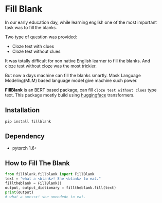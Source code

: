 # Fill Blank
In our early education day, while learning english one of the most important task was to fill the blanks. 

Two type of question was provided:

* Cloze test with clues
* Cloze test without clues

It was totally difficult for non native English learner to fill the blanks. And cloze test without cloze was the most trickier.

But now a days machine can fill the blanks smartly. Mask Language Modeling(MLM) based language model give machine such power. 

**FillBlank** is an BERT based package, can fill `cloze test without clues` type text. This package mostly build using [huggingface]() transformers.

## Installation 

```
pip install fillblank
```

## Dependency
* pytorch 1.6+


## How to Fill The Blank

```py
from fillblank.fillblank import FillBlank
text = "what a <blank>! She <blank> to eat."
filltheblank = FillBlank()
output, output_dictionary = filltheblank.fill(text)
print(output)
# what a <mess>! she <needed> to eat.
```


